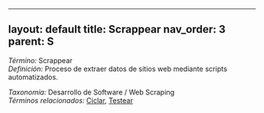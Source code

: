 
---
layout: default
title: Scrappear
nav_order: 3
parent: S
---

*Término:* Scrappear  
*Definición:* Proceso de extraer datos de sitios web mediante scripts automatizados.

*Taxonomía:* Desarrollo de Software / Web Scraping  
*Términos relacionados:* [Ciclar](https://maleniski.github.io/diccionario-angl-tec-mx/docs/alfabeticamente/C/ciclar/), [Testear](https://maleniski.github.io/diccionario-angl-tec-mx/docs/alfabeticamente/T/testear/)
